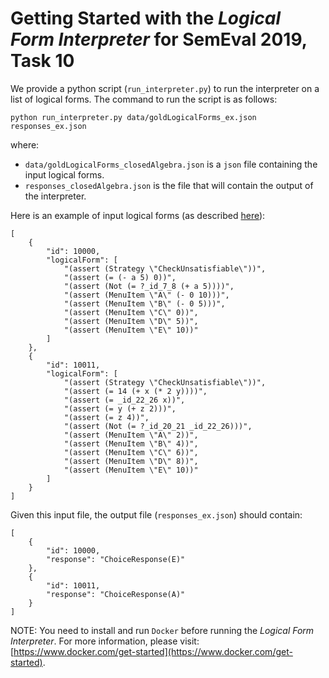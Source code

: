 # Getting Started with the _Logical Form Interpreter_ for SemEval 2019, Task 10

We provide a python script (`run_interpreter.py`) to run the interpreter on a list of logical forms.
The command to run the script is as follows:  
```
python run_interpreter.py data/goldLogicalForms_ex.json responses_ex.json
```
where:
- `data/goldLogicalForms_closedAlgebra.json` is a `json` file containing the input logical forms.
- `responses_closedAlgebra.json` is the file that will contain the output of the interpreter.

Here is an example of input logical forms (as described [here](https://github.com/allenai/semeval-2019-task-10-internal/blob/master/docs/logicalFormLanguage.md)):
```
[
    {
        "id": 10000,
        "logicalForm": [
            "(assert (Strategy \"CheckUnsatisfiable\"))",
            "(assert (= (- a 5) 0))",
            "(assert (Not (= ?_id_7_8 (+ a 5))))",
            "(assert (MenuItem \"A\" (- 0 10)))",
            "(assert (MenuItem \"B\" (- 0 5)))",
            "(assert (MenuItem \"C\" 0))",
            "(assert (MenuItem \"D\" 5))",
            "(assert (MenuItem \"E\" 10))"
        ]
    },
    {
        "id": 10011,
        "logicalForm": [
            "(assert (Strategy \"CheckUnsatisfiable\"))",
            "(assert (= 14 (+ x (* 2 y))))",
            "(assert (= _id_22_26 x))",
            "(assert (= y (+ z 2)))",
            "(assert (= z 4))",
            "(assert (Not (= ?_id_20_21 _id_22_26)))",
            "(assert (MenuItem \"A\" 2))",
            "(assert (MenuItem \"B\" 4))",
            "(assert (MenuItem \"C\" 6))",
            "(assert (MenuItem \"D\" 8))",
            "(assert (MenuItem \"E\" 10))"
        ]
    }
]
```

Given this input file, the output file (`responses_ex.json`) should contain:
```
[
    {
        "id": 10000,
        "response": "ChoiceResponse(E)"
    },
    {
        "id": 10011,
        "response": "ChoiceResponse(A)"
    }
]
```

NOTE: You need to install and run `Docker` before running the _Logical Form Interpreter_.
For more information, please visit: [https://www.docker.com/get-started](https://www.docker.com/get-started).

